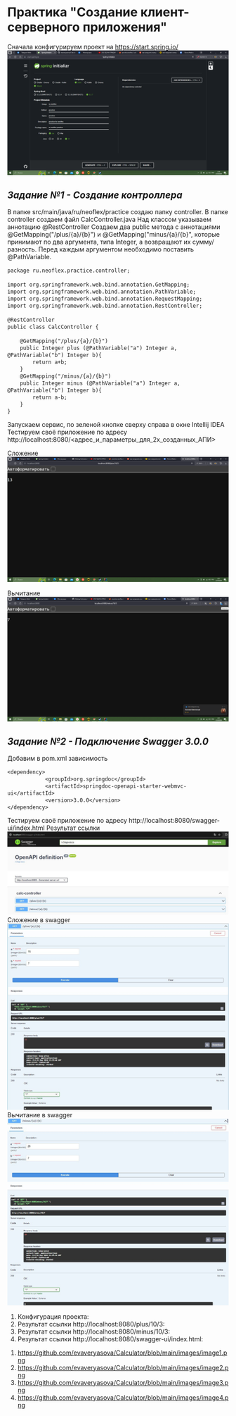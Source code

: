 # Практика "Создание клиент-серверного приложения"

Сначала конфигурируем проект на https://start.spring.io/
![spring](https://github.com/evaveryasova/Calculator/blob/main/images/spring.png)

## _**Задание №1 - Создание контроллера**_

В папке src/main/java/ru/neoflex/practice создаю папку controller. В папке controller создаем файл CalcController.java
Над классом указываем аннотацию @RestController
Создаем два public метода с аннотациями @GetMapping("/plus/{a}/{b}") и @GetMapping("minus/{a}/{b}", которые принимают по два аргумента, типа Integer, а возвращают их сумму/разность. Перед каждым аргументом необходимо поставить @PathVariable.

```
package ru.neoflex.practice.controller;

import org.springframework.web.bind.annotation.GetMapping;
import org.springframework.web.bind.annotation.PathVariable;
import org.springframework.web.bind.annotation.RequestMapping;
import org.springframework.web.bind.annotation.RestController;

@RestController
public class CalcController {

    @GetMapping("/plus/{a}/{b}")
    public Integer plus (@PathVariable("a") Integer a, @PathVariable("b") Integer b){
        return a+b;
    }
    @GetMapping("/minus/{a}/{b}")
    public Integer minus (@PathVariable("a") Integer a, @PathVariable("b") Integer b){
        return a-b;
    }
}
```
Запускаем сервис, по зеленой кнопке сверху справа в окне Intellij IDEA <br>
Тестируем своё приложение по адресу http://localhost:8080/<адрес_и_параметры_для_2х_созданных_АПИ> <br>

Сложение
  ![plus](https://github.com/evaveryasova/Calculator/blob/main/images/plus.png)
  
Вычитание
  ![minus](https://github.com/evaveryasova/Calculator/blob/main/images/minus.png)

## _**Задание №2 - Подключение Swagger 3.0.0**_
Добавим в pom.xml зависимость

```
<dependency>
			<groupId>org.springdoc</groupId>
			<artifactId>springdoc-openapi-starter-webmvc-ui</artifactId>
			<version>3.0.0</version>
</dependency>
```
Тестируем своё приложение по адресу http://localhost:8080/swagger-ui/index.html
Результат ссылки
![Right](https://github.com/KseniyaVinevskaya/CalculatorJava/blob/main/images/image3.png)<br>
Сложение в swagger<br>
![Swork+](https://github.com/KseniyaVinevskaya/CalculatorJava/blob/main/images/image4.png)<br>
Вычитание в swagger<br>
![Swork-](https://github.com/KseniyaVinevskaya/CalculatorJava/blob/main/images/image5.png)<br>

1) Конфигурация проекта: 
2) Результат ссылки http://localhost:8080/plus/10/3: 
3) Результат ссылки http://localhost:8080/minus/10/3: 
4) Результат ссылки http://localhost:8080/swagger-ui/index.html: 
  1. https://github.com/evaveryasova/Calculator/blob/main/images/image1.png
  2. https://github.com/evaveryasova/Calculator/blob/main/images/image2.png
  3. https://github.com/evaveryasova/Calculator/blob/main/images/image3.png
  4. https://github.com/evaveryasova/Calculator/blob/main/images/image4.png
